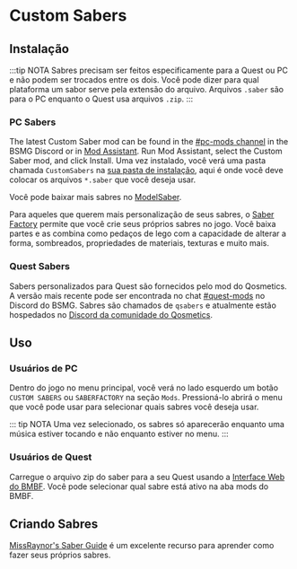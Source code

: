 # Custom Sabers

## Instalação
:::tip NOTA Sabres precisam ser feitos especificamente para a Quest ou PC e não podem ser trocados entre os dois. Você pode dizer para qual plataforma um sabor serve pela extensão do arquivo. Arquivos `.saber` são para o PC enquanto o Quest usa arquivos `.zip`. :::

### PC Sabers
The latest Custom Saber mod can be found in the [#pc-mods channel](https://discord.gg/beatsabermods) in the BSMG Discord or in [Mod Assistant](https://github.com/Assistant/ModAssistant). Run Mod Assistant, select the Custom Saber mod, and click Install. Uma vez instalado, você verá uma pasta chamada `CustomSabers` na [sua pasta de instalação](/faq/install-folder.md), aqui é onde você deve colocar os arquivos `*.saber` que você deseja usar.

Você pode baixar mais sabres no [ModelSaber](https://modelsaber.com/Sabers/).

Para aqueles que querem mais personalização de seus sabres, o [Saber Factory](https://github.com/ToniMacaroni/SaberFactory#readme) permite que você crie seus próprios sabres no jogo. Você baixa partes e as combina como pedaços de lego com a capacidade de alterar a forma, sombreados, propriedades de materiais, texturas e muito mais.

### Quest Sabers
Sabers personalizados para Quest são fornecidos pelo mod do Qosmetics. A versão mais recente pode ser encontrada no chat [#quest-mods](https://discord.gg/beatsabermods) no Discord do BSMG. Sabres são chamados de `qsabers` e atualmente estão hospedados no [Discord da comunidade do Qosmetics](https://discord.gg/qosmetics).

## Uso

### Usuários de PC
Dentro do jogo no menu principal, você verá no lado esquerdo um botão `CUSTOM SABERS` ou `SABERFACTORY` na seção `Mods`. Pressioná-lo abrirá o menu que você pode usar para selecionar quais sabres você deseja usar.

::: tip NOTA Uma vez selecionado, os sabres só aparecerão enquanto uma música estiver tocando e não enquanto estiver no menu. :::

### Usuários de Quest
Carregue o arquivo zip do saber para a seu Quest usando a [Interface Web do BMBF](/quest-modding.md#installing-mods). Você pode selecionar qual sabre está ativo na aba mods do BMBF.

## Criando Sabres
[MissRaynor's Saber Guide](./sabers-guide.md) é um excelente recurso para aprender como fazer seus próprios sabres.
